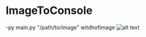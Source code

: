 # ImageToConsole
-py main.py "/path/to/image" witdhofimage
![alt text](https://github.com/Darkeventongithub/ImageToConsole/blob/main/exemple.png?raw=true)
